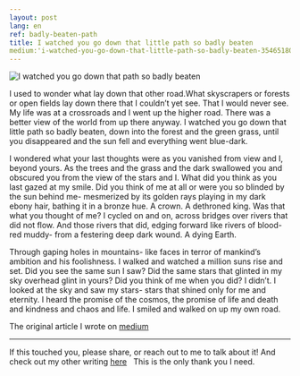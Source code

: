 ```yaml
---
layout: post
lang: en
ref: badly-beaten-path
title: I watched you go down that little path so badly beaten
medium:'i-watched-you-go-down-that-little-path-so-badly-beaten-35465180ecf4'
---
```

![I watched you go down that path so badly beaten](https://cdn-images-1.medium.com/max/2000/1*bMzl4JC7EsN0uHAjSobm9Q.jpeg)

I used to wonder what lay down that other road.What skyscrapers or forests or open fields lay down there that I couldn’t yet see. That I would never see. My life was at a crossroads and I went up the higher road. There was a better view of the world from up there anyway. I watched you go down that little path so badly beaten, down into the forest and the green grass, until you disappeared and the sun fell and everything went blue-dark.

I wondered what your last thoughts were as you vanished from view and I, beyond yours. As the trees and the grass and the dark swallowed you and obscured you from the view of the stars and I. What did you think as you last gazed at my smile. Did you think of me at all or were you so blinded by the sun behind me- mesmerized by its golden rays playing in my dark ebony hair, bathing it in a bronze hue. A crown. A dethroned king. Was that what you thought of me? I cycled on and on, across bridges over rivers that did not flow. And those rivers that did, edging forward like rivers of blood- red muddy- from a festering deep dark wound. A dying Earth.

Through gaping holes in mountains- like faces in terror of mankind’s ambition and his foolishness. I walked and watched a million suns rise and set. Did you see the same sun I saw? Did the same stars that glinted in my sky overhead glint in yours? Did you think of me when you did? I didn’t. I looked at the sky and saw my stars- stars that shined only for me and eternity. I heard the promise of the cosmos, the promise of life and death and kindness and chaos and life. I smiled and walked on up my own road.

The original article I wrote on [medium](https://medium.com/erudite/i-watched-you-go-down-that-little-path-so-badly-beaten-35465180ecf4#.pz7kfn6rr)




---

If this touched you, please share, or reach out to me to talk about it! And check out my other writing [here](http://medium.com/@tanakachingonzo)
 
This is the only thank you I need.
